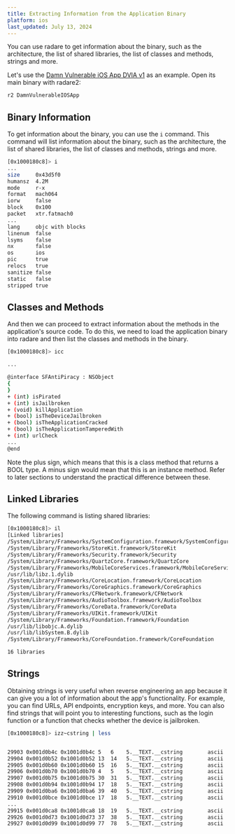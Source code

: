 ```yaml
---
title: Extracting Information from the Application Binary
platform: ios
last_updated: July 13, 2024
---
```


You can use radare to get information about the binary, such as the architecture, the list of shared libraries, the list of classes and methods, strings and more.

Let's use the [Damn Vulnerable iOS App DVIA v1](https://github.com/prateek147/DVIA/) as an example. Open its main binary with radare2:

```bash
r2 DamnVulnerableIOSApp
```

## Binary Information

To get information about the binary, you can use the `i` command. This command will list information about the binary, such as the architecture, the list of shared libraries, the list of classes and methods, strings and more.

```bash
[0x1000180c8]> i
...
size     0x43d5f0
humansz  4.2M
mode     r-x
format   mach064
iorw     false
block    0x100
packet   xtr.fatmach0
...
lang     objc with blocks
linenum  false
lsyms    false
nx       false
os       ios
pic      true
relocs   true
sanitize false
static   false
stripped true
```

## Classes and Methods

And then we can proceed to extract information about the methods in the application's source code. To do this, we need to load the application binary into radare and then list the classes and methods in the binary.

```bash
[0x1000180c8]> icc

...

@interface SFAntiPiracy : NSObject
{
}
+ (int) isPirated
+ (int) isJailbroken
+ (void) killApplication
+ (bool) isTheDeviceJailbroken
+ (bool) isTheApplicationCracked
+ (bool) isTheApplicationTamperedWith
+ (int) urlCheck
...
@end
```

Note the plus sign, which means that this is a class method that returns a BOOL type.
A minus sign would mean that this is an instance method. Refer to later sections to understand the practical difference between these.

## Linked Libraries

The following command is listing shared libraries:

```bash
[0x1000180c8]> il
[Linked libraries]
/System/Library/Frameworks/SystemConfiguration.framework/SystemConfiguration
/System/Library/Frameworks/StoreKit.framework/StoreKit
/System/Library/Frameworks/Security.framework/Security
/System/Library/Frameworks/QuartzCore.framework/QuartzCore
/System/Library/Frameworks/MobileCoreServices.framework/MobileCoreServices
/usr/lib/libz.1.dylib
/System/Library/Frameworks/CoreLocation.framework/CoreLocation
/System/Library/Frameworks/CoreGraphics.framework/CoreGraphics
/System/Library/Frameworks/CFNetwork.framework/CFNetwork
/System/Library/Frameworks/AudioToolbox.framework/AudioToolbox
/System/Library/Frameworks/CoreData.framework/CoreData
/System/Library/Frameworks/UIKit.framework/UIKit
/System/Library/Frameworks/Foundation.framework/Foundation
/usr/lib/libobjc.A.dylib
/usr/lib/libSystem.B.dylib
/System/Library/Frameworks/CoreFoundation.framework/CoreFoundation

16 libraries
```

## Strings

Obtaining strings is very useful when reverse engineering an app because it can give you a lot of information about the app's functionality. For example, you can find URLs, API endpoints, encryption keys, and more. You can also find strings that will point you to interesting functions, such as the login function or a function that checks whether the device is jailbroken.

```bash
[0x1000180c8]> izz~cstring | less


29903 0x001d0b4c 0x1001d0b4c 5   6    5.__TEXT.__cstring        ascii   Admin
29904 0x001d0b52 0x1001d0b52 13  14   5.__TEXT.__cstring        ascii   This!sA5Ecret
29905 0x001d0b60 0x1001d0b60 15  16   5.__TEXT.__cstring        ascii   pushSuccessPage
29906 0x001d0b70 0x1001d0b70 4   5    5.__TEXT.__cstring        ascii   Oops
29907 0x001d0b75 0x1001d0b75 30  31   5.__TEXT.__cstring        ascii   Incorrect Username or Password
29908 0x001d0b94 0x1001d0b94 17  18   5.__TEXT.__cstring        ascii   usernameTextField
29909 0x001d0ba6 0x1001d0ba6 39  40   5.__TEXT.__cstring        ascii   T@"UITextField",&,N,V_usernameTextField
29910 0x001d0bce 0x1001d0bce 17  18   5.__TEXT.__cstring        ascii   passwordTextField
...
29915 0x001d0ca8 0x1001d0ca8 18  19   5.__TEXT.__cstring        ascii   http://google.com/
29926 0x001d0d73 0x1001d0d73 37  38   5.__TEXT.__cstring        ascii   Request Sent using pinning, lookout !
29927 0x001d0d99 0x1001d0d99 77  78   5.__TEXT.__cstring        ascii   Certificate validation failed. 
                                                                        You will have to do better than this, my boy!!
```
